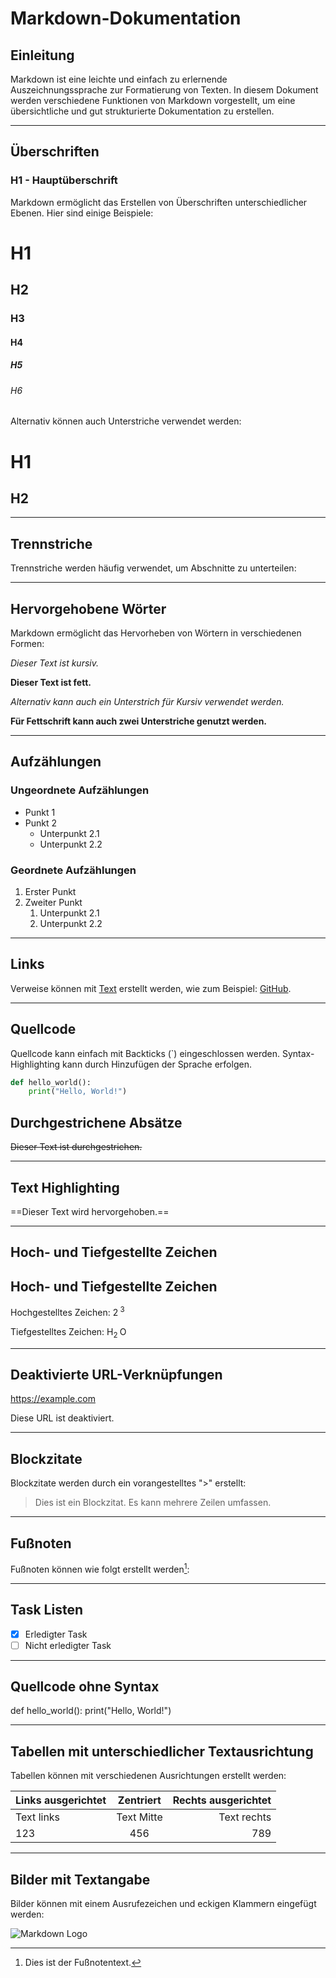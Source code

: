 # Markdown-Dokumentation

## Einleitung

Markdown ist eine leichte und einfach zu erlernende Auszeichnungssprache zur Formatierung von Texten. In diesem Dokument werden verschiedene Funktionen von Markdown vorgestellt, um eine übersichtliche und gut strukturierte Dokumentation zu erstellen.

---

## Überschriften

### H1 - Hauptüberschrift

Markdown ermöglicht das Erstellen von Überschriften unterschiedlicher Ebenen. Hier sind einige Beispiele:

# H1
## H2
### H3
#### H4
##### H5
###### H6

Alternativ können auch Unterstriche verwendet werden:

H1
===

H2
---

---

## Trennstriche

Trennstriche werden häufig verwendet, um Abschnitte zu unterteilen:

---

## Hervorgehobene Wörter

Markdown ermöglicht das Hervorheben von Wörtern in verschiedenen Formen:

*Dieser Text ist kursiv.*

**Dieser Text ist fett.**

_Alternativ kann auch ein Unterstrich für Kursiv verwendet werden._

__Für Fettschrift kann auch zwei Unterstriche genutzt werden.__

---

## Aufzählungen

### Ungeordnete Aufzählungen

- Punkt 1
- Punkt 2
  - Unterpunkt 2.1
  - Unterpunkt 2.2

### Geordnete Aufzählungen

1. Erster Punkt
2. Zweiter Punkt
   1. Unterpunkt 2.1
   2. Unterpunkt 2.2

---

## Links

Verweise können mit [Text](URL) erstellt werden, wie zum Beispiel: [GitHub](https://github.com/).

---

## Quellcode

Quellcode kann einfach mit Backticks (\`) eingeschlossen werden. Syntax-Highlighting kann durch Hinzufügen der Sprache erfolgen.

```python
def hello_world():
    print("Hello, World!")

```
## Durchgestrichene Absätze

~~Dieser Text ist durchgestrichen.~~

---

## Text Highlighting

==Dieser Text wird hervorgehoben.==

---

## Hoch- und Tiefgestellte Zeichen

## Hoch- und Tiefgestellte Zeichen

Hochgestelltes Zeichen: 2<sup> 3</sup>

Tiefgestelltes Zeichen: H<sub>2 </sub>O


---

## Deaktivierte URL-Verknüpfungen

https://example.com

Diese URL ist deaktiviert.

---
## Blockzitate

Blockzitate werden durch ein vorangestelltes ">" erstellt:

> Dies ist ein Blockzitat.
> Es kann mehrere Zeilen umfassen.

---

## Fußnoten

Fußnoten können wie folgt erstellt werden[^1]:

[^1]: Dies ist der Fußnotentext.

---

## Task Listen

- [x] Erledigter Task
- [ ] Nicht erledigter Task

---
## Quellcode ohne Syntax
def hello_world():
    print("Hello, World!")

---
## Tabellen mit unterschiedlicher Textausrichtung

Tabellen können mit verschiedenen Ausrichtungen erstellt werden:

| Links ausgerichtet | Zentriert | Rechts ausgerichtet |
| :------------------ | :-------: | -------------------: |
| Text links          | Text Mitte | Text rechts          |
| 123                 |   456     |                   789 |
---
## Bilder mit Textangabe

Bilder können mit einem Ausrufezeichen und eckigen Klammern eingefügt werden:


![Markdown Logo](https://markdown-here.com/img/icon256.png)

